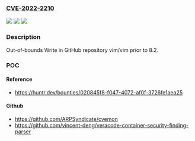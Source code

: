 ### [CVE-2022-2210](https://cve.mitre.org/cgi-bin/cvename.cgi?name=CVE-2022-2210)
![](https://img.shields.io/static/v1?label=Product&message=vim%2Fvim&color=blue)
![](https://img.shields.io/static/v1?label=Version&message=%3C%208.2%20&color=brighgreen)
![](https://img.shields.io/static/v1?label=Vulnerability&message=CWE-787%20Out-of-bounds%20Write&color=brighgreen)

### Description

Out-of-bounds Write in GitHub repository vim/vim prior to 8.2.

### POC

#### Reference
- https://huntr.dev/bounties/020845f8-f047-4072-af0f-3726fe1aea25

#### Github
- https://github.com/ARPSyndicate/cvemon
- https://github.com/vincent-deng/veracode-container-security-finding-parser

